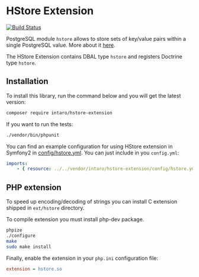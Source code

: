 HStore Extension
==================

[![Build Status](https://travis-ci.org/intaro/hstore-extension.svg?branch=master)](https://travis-ci.org/intaro/hstore-extension)

PostgreSQL module `hstore` allows to store sets of key/value pairs within a single PostgreSQL value. More about it [here](http://www.postgresql.org/docs/current/static/hstore.html).

The HStore Extension contains DBAL type `hstore` and registers Doctrine type `hstore`.

Installation
------------

To install this library, run the command below and you will get the latest version:

```sh
composer require intaro/hstore-extension
```

If you want to run the tests:

```sh
./vendor/bin/phpunit
```

You can find an example configuration for using HStore extension in Symfony2 in [config/hstore.yml](config/hstore.yml).
You can just include in you `config.yml`:

```yml
imports:
    - { resource: ../../vendor/intaro/hstore-extension/config/hstore.yml }
```

PHP extension
-------------

To speed up encoding/decoding of strings you can install C extension shipped in `ext/hstore` directory.

To compile extension you must install php-dev package.

```bash
phpize
./configure
make
sudo make install
```

Finally, enable the extension in your `php.ini` configuration file:

```ini
extension = hstore.so
```
